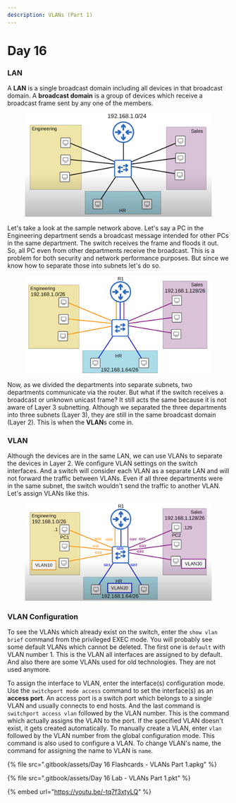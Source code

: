 ```yaml
---
description: VLANs (Part 1)
---
```


# Day 16

### LAN

A **LAN** is a single broadcast domain including all devices in that broadcast domain. A **broadcast domain** is a group of devices which receive a broadcast frame sent by any one of the members.

<figure><img src=".gitbook/assets/image (113).png" alt="sample network" width="563"><figcaption></figcaption></figure>

Let's take a look at the sample network above. Let's say a PC in the Engineering department sends a broadcast message intended for other PCs in the same department. The switch receives the frame and floods it out. So, all PC even from other departments receive the broadcast. This is a problem for both security and network performance purposes. But since we know how to separate those into subnets let's do so.

<figure><img src=".gitbook/assets/image (114).png" alt="divided into subnets" width="563"><figcaption></figcaption></figure>

Now, as we divided the departments into separate subnets, two departments communicate via the router. But what if the switch receives a broadcast or unknown unicast frame? It still acts the same because it is not aware of Layer 3 subnetting. Although we separated the three departments into three subnets (Layer 3), they are still in the same broadcast domain (Layer 2). This is when the **VLAN**s come in.

### VLAN

Although the devices are in the same LAN, we can use VLANs to separate the devices in Layer 2. We configure VLAN settings on the switch interfaces. And a switch will consider each VLAN as a separate LAN and will not forward the traffic between VLANs. Even if all three departments were in the same subnet, the switch wouldn't send the traffic to another VLAN. Let's assign VLANs like this.

<figure><img src=".gitbook/assets/image (116).png" alt="vlan config" width="563"><figcaption></figcaption></figure>

### VLAN Configuration

To see the VLANs which already exist on the switch, enter the `show vlan brief` command from the privileged EXEC mode. You will probably see some default VLANs which cannot be deleted. The first one is `default` with VLAN number 1. This is the VLAN all interfaces are assigned to by default. And also there are some VLANs used for old technologies. They are not used anymore.&#x20;

To assign the interface to VLAN, enter the interface(s) configuration mode. Use the `switchport mode access` command to set the interface(s) as an **access port**. An access port is a switch port which belongs to a single VLAN and usually connects to end hosts. And the last command is `switchport access vlan` followed by the VLAN number. This is the command which actually assigns the VLAN to the port. If the specified VLAN doesn't exist, it gets created automatically. To manually create a VLAN, enter `vlan` followed by the VLAN number from the global configuration mode. This command is also used to configure a VLAN. To change VLAN's name, the command for assigning the name to VLAN is `name`.

{% file src=".gitbook/assets/Day 16 Flashcards - VLANs Part 1.apkg" %}

{% file src=".gitbook/assets/Day 16 Lab - VLANs Part 1.pkt" %}

{% embed url="https://youtu.be/-tq7f3xtyLQ" %}
